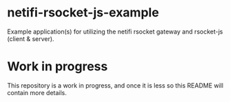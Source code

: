 # netifi-rsocket-js-example
Example application(s) for utilizing the netifi rsocket gateway and rsocket-js (client &amp; server).

# Work in progress

This repository is a work in progress, and once it is less so this README will contain more details.
